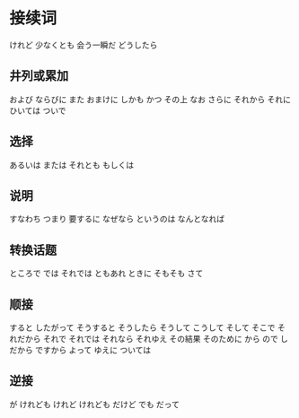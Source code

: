 # 接续词

けれど
少なくとも
会う一瞬だ
どうしたら





## 井列或累加

および
ならびに
また
おまけに
しかも
かつ
その上
なお
さらに
それから
それに
ひいては
ついで

## 选择

あるいは
または
それとも
もしくは

## 说明

すなわち
つまり
要するに
なぜなら
というのは
なんとなれば

## 转换话题

ところで
では
それでは
ともあれ
ときに
そもそも
さて

## 顺接

すると
したがって
そうすると
そうしたら
そうして
こうして
そして
そこで
それだから
それで
それでは
それなら
それゆえ
その結果
そのために
から
ので
し
だから
ですから
よって
ゆえに
ついては

## 逆接

が
けれども
けれど
けれども
だけど
でも
だって
